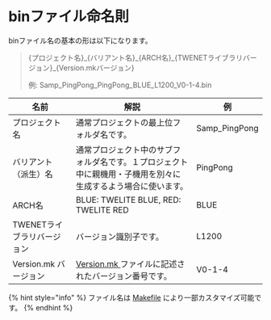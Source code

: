 # binファイル命名則

binファイル名の基本の形は以下になります。

> {プロジェクト名}\_{バリアント名}\_{ARCH名}\_{TWENETライブラリバージョン}\_{Version.mkバージョン}
>
> 例: Samp_PingPong_PingPong_BLUE_L1200\_V0-1-4.bin

| 名前               | 解説                                                       | 例             |
| ---------------- | -------------------------------------------------------- | ------------- |
| プロジェクト名          | 通常プロジェクトの最上位フォルダ名です。                                     | Samp_PingPong |
| バリアント（派生）名       | 通常プロジェクト中のサブフォルダ名です。１プロジェクト中に親機用・子機用を別々に生成するよう場合に使います。   | PingPong      |
| ARCH名            | BLUE: TWELITE BLUE, RED: TWELITE RED                     | BLUE          |
| TWENETライブラリバージョン | バージョン識別子です。                                              | L1200         |
| Version.mk バージョン | [Version.mk ](versionmk-nitsuite.md)ファイルに記述されたバージョン番号です。 | V0-1-4        |

{% hint style="info" %}
ファイル名は [Makefile](makefile-nitsuite.md) により一部カスタマイズ可能です。
{% endhint %}

